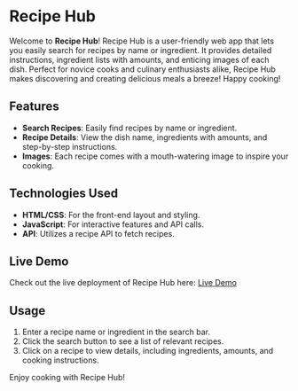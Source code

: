 # Recipe Hub

Welcome to **Recipe Hub**! Recipe Hub is a user-friendly web app that lets you easily search for recipes by name or ingredient. It provides detailed instructions, ingredient lists with amounts, and enticing images of each dish. Perfect for novice cooks and culinary enthusiasts alike, Recipe Hub makes discovering and creating delicious meals a breeze! Happy cooking!

## Features

- **Search Recipes**: Easily find recipes by name or ingredient.
- **Recipe Details**: View the dish name, ingredients with amounts, and step-by-step instructions.
- **Images**: Each recipe comes with a mouth-watering image to inspire your cooking.

## Technologies Used

- **HTML/CSS**: For the front-end layout and styling.
- **JavaScript**: For interactive features and API calls.
- **API**: Utilizes a recipe API to fetch recipes.

## Live Demo

Check out the live deployment of Recipe Hub here: [Live Demo](https://vishalkumargupta1.github.io/Recipe-Hub/)

## Usage

1. Enter a recipe name or ingredient in the search bar.
2. Click the search button to see a list of relevant recipes.
3. Click on a recipe to view details, including ingredients, amounts, and cooking instructions.

Enjoy cooking with Recipe Hub!
